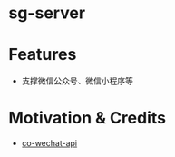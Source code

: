 # sg-server

# Features

- 支撑微信公众号、微信小程序等

# Motivation & Credits

- [co-wechat-api](http://doxmate.cool/node-webot/co-wechat-api)